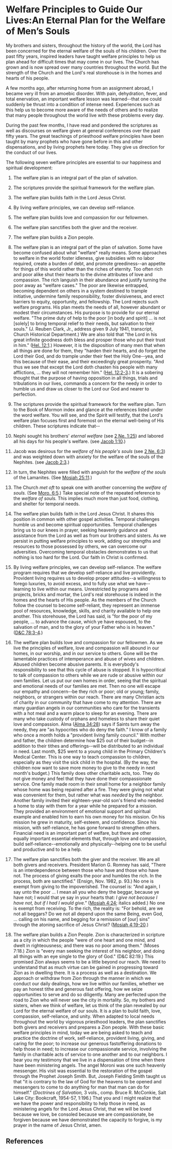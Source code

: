 # Welfare Principles to Guide Our Lives:An Eternal Plan for the Welfare of Men’s Souls

My brothers and sisters, throughout the history of the world, the Lord has
been concerned for the eternal welfare of the souls of his children. Over the
past fifty years, inspired leaders have taught welfare principles to help us
plan ahead for difficult times that may come in our lives. The Church has
grown and is now spread over many countries throughout the world. But the
strength of the Church and the Lord's real storehouse is in the homes and
hearts of his people.

A few months ago, after returning home from an assignment abroad, I became
very ill from an amoebic disorder. With pain, dehydration, fever, and total
enervation, an important welfare lesson was learned--that one could suddenly
be thrust into a condition of intense need. Experiences such as this help us
to become more aware of the needs of others and to realize that many people
throughout the world live with these problems every day.

During the past few months, I have read and pondered the scriptures as well as
discourses on welfare given at general conferences over the past fifty years.
The great teachings of priesthood welfare principles have been taught by many
prophets who have gone before in this and other dispensations, and by living
prophets here today. They give us direction for the conduct of our lives.

The following seven welfare principles are essential to our happiness and
spiritual development:

  1. The welfare plan is an integral part of the plan of salvation. 
  2. The scriptures provide the spiritual framework for the welfare plan. 
  3. The welfare plan builds faith in the Lord Jesus Christ. 
  4. By living welfare principles, we can develop self-reliance. 
  5. The welfare plan builds love and compassion for our fellowmen. 
  6. The welfare plan sanctifies both the giver and the receiver. 
  7. The welfare plan builds a Zion people. 
  1. The welfare plan is an integral part of the plan of salvation. Some have become confused about what "welfare" really means. Some approaches to welfare in the world foster idleness, give subsidies with no labor required, create a burden of debt, and promote greediness--an appetite for things of this world rather than the riches of eternity. Too often rich and poor alike shut their hearts to the divine attributes of love and compassion. The rich languish in their abundance and justify turning the poor away as "welfare cases." The poor are likewise entrapped, becoming dependent on others in a system destined to trample initiative, undermine family responsibility, foster divisiveness, and erect barriers to equity, opportunity, and fellowship. The Lord rejects such welfare programs. His plan meets the needs of all, however abundant or modest their circumstances. His purpose is to provide for our eternal welfare. "The prime duty of help to the poor [in body and spirit] ... is not [solely] to bring temporal relief to their needs, but salvation to their souls." (J. Reuben Clark, Jr., address given 9 July 1941, transcript, Church Historical Department.) We are also told that "the Lord in his great infinite goodness doth bless and prosper those who put their trust in him." ([Hel. 12:1](/scriptures/bofm/hel/12.1?lang=eng#0).) However, it is the disposition of many men that when all things are done for them, they "harden their hearts, and do forget the Lord their God, and do trample under their feet the Holy One--yea, and this because of their ease, and their exceedingly great prosperity. "And thus we see that except the Lord doth chasten his people with many afflictions, ... they will not remember him." ([Hel. 12:2-3](/scriptures/bofm/hel/12.2-3?lang=eng#1).) It is a sobering thought that the purpose of having opposition in all things, trials and tribulations in our lives, commands a concern for the needy in order to humble us and draw us closer to the Lord our God and nearer to perfection. 
  2. The scriptures provide the spiritual framework for the welfare plan. Turn to the Book of Mormon index and glance at the references listed under the word welfare. You will see, and the Spirit will testify, that the Lord's welfare plan focuses first and foremost on the eternal well-being of His children. These scriptures indicate that--
  3. Nephi sought his brothers' _eternal welfare_ (see [2 Ne. 1:25](/scriptures/bofm/2-ne/1.25?lang=eng#24)) and labored all his days for his people's welfare. (see [Jacob 1:10](/scriptures/bofm/jacob/1.10?lang=eng#9).) 
  4. Jacob was desirous for the _welfare of his people's souls_ (see [2 Ne. 6:3](/scriptures/bofm/2-ne/6.3?lang=eng#2)) and was weighted down with anxiety for the welfare of the souls of the Nephites. (see [Jacob 2:3](/scriptures/bofm/jacob/2.3?lang=eng#2).) 
  5. In turn, the Nephites were filled with anguish for the _welfare of the souls_ of the Lamanites. (See [Mosiah 25:11](/scriptures/bofm/mosiah/25.11?lang=eng#10).) 
  6. The Church _met oft_ to speak one with another concerning the _welfare of souls._ (See [Moro. 6:5](/scriptures/bofm/moro/6.5?lang=eng#4).) 
Take special note of the repeated reference to the _welfare of souls._ This
implies much more than just food, clothing, and shelter for temporal needs.

  7. The welfare plan builds faith in the Lord Jesus Christ. It shares this position in common with other gospel activities. Temporal challenges humble us and become spiritual opportunities. Temporal challenges bring us to our knees in prayer, seeking heavenly guidance and assistance from the Lord as well as from our brothers and sisters. As we persist in putting welfare principles to work, adding our strengths and resources to those possessed by others, we can overcome our adversities. Overcoming temporal obstacles demonstrates to us that nothing is too hard for the Lord. Our faith in Christ is confirmed. 
  8. By living welfare principles, we can develop self-reliance. The welfare program requires that we develop self-reliance and live providently. Provident living requires us to develop proper attitudes--a willingness to forego luxuries, to avoid excess, and to fully use what we have--learning to live within our means. Unrestricted by programs and projects, bricks and mortar, the Lord's real storehouse is indeed in the homes and the hearts of His people. As the members of the Church follow the counsel to become self-reliant, they represent an immense pool of resources, knowledge, skills, and charity available to help one another. This storehouse, the Lord has said, is "for the poor of my people, ... to advance the cause, which ye have espoused, to the salvation of man, and to the glory of your Father who is in heaven." ([D&amp;C 78:3-4](/scriptures/dc-testament/dc/78.3-4?lang=eng#2).) 
  9. The welfare plan builds love and compassion for our fellowmen. As we live the principles of welfare, love and compassion will abound in our homes, in our worship, and in our service to others. Gone will be the lamentable practices of intemperance and abuse of wives and children. Abused children become abusive parents. It is everybody's responsibility to see that this cycle of abuse is stopped. It is hypocritical to talk of compassion to others while we are rude or abusive within our own families. Let us put our own homes in order, seeing that the spiritual and emotional needs of our families are met. Then no one will escape our empathy and concern--be they rich or poor; old or young; family, neighbors, or strangers within our reach. There are many Christian acts of charity in our community that have come to my attention. There are many guardian angels in our communities who care for the transients with a hot meal and a warm place to sleep for an evening. There are many who take custody of orphans and homeless to share their quiet love and compassion. Alma ([Alma 34:28](/scriptures/bofm/alma/34.28?lang=eng#27)) says if Saints turn away the needy, they are "as hypocrites who do deny the faith." I know of a family who once a month holds a "provident living family council." With mother and father, the children determine how $25 out of their budget--in addition to their tithes and offerings--will be distributed to an individual in need. Last month, $25 went to a young child in the Primary Children's Medical Center. This is one way to teach compassion to children, especially as they visit the sick child in the hospital. (By the way, the children now want to save more money to give to the needy in next month's budget.) This family does other charitable acts, too. They do not give money and feel that they have done their compassionate service. One family made room in their small home for a neighbor family whose home was being repaired after a fire. They were giving not what was convenient for them, but rather what was _needed_ by the neighbor. Another family invited their eighteen-year-old son's friend who needed a home to stay with them for a year while he prepared for a mission. They provided an environment of emotional support and spiritual example and enabled him to earn his own money for his mission. On his mission he grew in maturity, self-esteem, and confidence. Since his mission, with self-reliance, he has gone forward to strengthen others. Financial need is an important part of welfare, but there are other equally important essential elements that, through love and compassion, build self-reliance--emotionally and physically--helping one to be useful and productive and to be a help. 
  10. The welfare plan sanctifies both the giver and the receiver. We are all both givers and receivers. President Marion G. Romney has said, "There is an interdependence between those who have and those who have not. The process of giving exalts the poor and humbles the rich. In the process, both are sanctified." (Ensign, Nov. 1982, p. 93.) No one is exempt from giving to the impoverished. The counsel is: "And again, I say unto the poor ... I mean all you who deny the beggar, because ye have not; I would that ye say in your hearts that: _I give not because I have not, but if I had I would give."_ ([Mosiah 4:24](/scriptures/bofm/mosiah/4.24?lang=eng#23); italics added.) No one is exempt from receiving. To the rich, the reality is: "For behold, are we not all beggars? Do we not all depend upon the same Being, even God, ... calling on his name, and begging for a remission of [our] sins" through the atoning sacrifice of Jesus Christ? ([Mosiah 4:19-20](/scriptures/bofm/mosiah/4.19-20?lang=eng#18).) 
  11. The welfare plan builds a Zion People. Zion is characterized in scripture as a city in which the people "were of one heart and one mind, and dwelt in righteousness; and there was no poor among them." (Moses 7:18.) Zion is "every man seeking the interest of his neighbor, and doing all things with an eye single to the glory of God." (D&amp;C 82:19.) This promised Zion always seems to be a little beyond our reach. We need to understand that as much virtue can be gained in progressing toward Zion as in dwelling there. It is a process as well as a destination. We approach or withdraw from Zion through the manner in which we conduct our daily dealings, how we live within our families, whether we pay an honest tithe and generous fast offering, how we seize opportunities to serve and do so diligently. Many are perfected upon the road to Zion who will never see the city in mortality. So, my bothers and sisters, when we think of welfare, let us think of the plan revealed by our Lord for the eternal welfare of our souls. It is a plan to build faith, love, compassion, self-reliance, and unity. When adapted to local needs throughout the world by vigorous priesthood leaders, the plan sanctifies both givers and receivers and prepares a Zion people. With these basic welfare principles in mind, today we are being asked to teach and practice the doctrine of work, self-reliance, provident living, giving, and caring for the poor; to increase our generous fastoffering donations to help those in need; to increase our compassionate service, involving the family in charitable acts of service to one another and to our neighbors. I bear you my testimony that we live in a dispensation of time when there have been ministering angels. The angel Moroni was one such heavenly messenger. His visit was essential to the restoration of the gospel through the Prophet Joseph Smith. But, Joseph Fielding Smith taught us that "it is contrary to the law of God for the heavens to be opened and messengers to come to do anything for man that man can do for himself." (_Doctrines of Salvation,_ 3 vols., comp. Bruce R. McConkie, Salt Lake City: Bookcraft, 1954-57, 1:196.) That you and I might realize that we have the power and responsibility to help those in need, as ministering angels for the Lord Jesus Christ, that we will be loved because we love, be consoled because we are compassionate, be forgiven because we have demonstrated the capacity to forgive, is my prayer in the name of Jesus Christ, amen. 

## References

